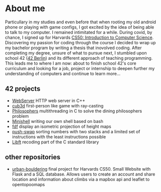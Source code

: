 # About me

Particullary in my studies and even before that when rooting my old android phone or playing with game configs, I got excited by the idea of being able to talk to my computer. I remained intimitated for a while. During covid, by chance, I signed up for Harvards [CS50: Introduction to Computer Science](https://pll.harvard.edu/course/cs50-introduction-computer-science). Discovering my passion for coding through the course I decided to wrap up my bachelor program by writing a thesis that inovolved coding. After completing my degree, unsure of what to pursue next, I stumbled upon school 42 ([42 Berlin](https://42berlin.de/)) and its different approach of teaching programming. This leads me to where I am now: about to finish school 42's core curriculum and looking for a job, project or internship to deepen further my understanding of computers and continue to learn more...

## 42 projects

- [WebServer](https://github.com/EKayatz/webserv) HTTP web server in C++
- [cub3d](https://github.com/leonyannick/cub3d) first-person like game with ray-casting
- [Philosophers](https://github.com/leonyannick/philosophers) multithreading in C to solve the dining philosophers problem
- [Minishell](https://github.com/leonyannick/minishell) writing our own shell based on bash
- [fdf](https://github.com/leonyannick/fdf) display an isometric projection of height maps
- [push-swap](https://github.com/leonyannick/push_swap) sorting numbers with two stacks and a limited set of instructions with the least instructions possible
- [Libft](https://github.com/leonyannick/libft) recoding part of the C standard library
<!-- - [CPP Modules](https://github.com/lbaumann/cpp_42) C++ -->

## other repositories

- [urban-bouldering](https://github.com/leonyannick/urban-bouldering) final project for Harvards CS50. Small Website with Flask and a SQL database. Allows users to create an account and share location and information about climbs via a mapbox api and leaflet to opentopoomaps
